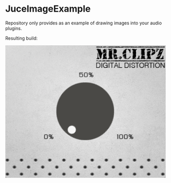 # JuceImageExample
Repository only provides as an example of drawing images into your audio plugins.

Resulting build:

![Image Build](images/result.png)
